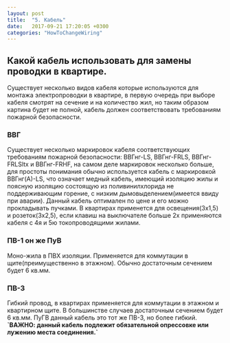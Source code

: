 ```yaml
---
layout: post
title:  "5. Кабель"
date:   2017-09-21 17:20:05 +0300
categories: "HowToChangeWiring"
---
```

<h2>Какой кабель использовать для замены проводки в квартире.</h2>
Существует несколько видов кабеля которые используются для монтажа электропроводки в квартире, в первую очередь при выборе кабеля смотрят на сечение и на количество жил, но таким образом картина будет не полной, кабель должен соответствовать требованиям пожарной безопасности.

<h3>ВВГ</h3>
Существует несколько маркировок кабеля соответствующих требованиям пожарной безопасности: ВВГнг-LS, ВВГнг-FRLS, ВВГнг-FRLSltx и ВВГнг-FRHF, на самом деле маркировок несколько больше, для простоты понимания обычно используется кабель с маркировкой ВВГнг(А)-LS, что означает медный кабель, имеющий изоляцию жилы и поясную изоляцию состоящую из поливинилхлорида не поддерживающим горение, с низким дымовыделением(имеется ввиду при аварии). Данный кабель оптимален по цене и его можно прокладывать пучками.
В квартирах применется для освещения(3х1,5) и розеток(3х2,5), если клавиш на выключателе больше 2х применяются кабеля с 4я и 5ю токопроводящими жилами.
<h3>ПВ-1 он же ПуВ</h3>
Моно-жила в ПВХ изоляции. Применяется для коммутации в щите(преимущественно в этажном). Обычно достаточным сечением будет 6 кв.мм.   
<h3>ПВ-3</h3>
Гибкий провод, в квартирах применяется для коммутации в этажном и квартирном щите. В большинстве случаев достаточным сечением будет 6 кв.мм.
ПуГВ данный кабель это тот же ПВ-3, но более гибкий. 

<strong>
`ВАЖНО: данный кабель подлежит обязательной опрессовке или лужению места соединения.` 
</strong>
